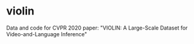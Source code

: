 # violin
Data and code for CVPR 2020 paper: "VIOLIN: A Large-Scale Dataset for Video-and-Language Inference"
